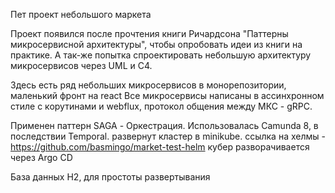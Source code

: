 Пет проект небольшого маркета 

Проект появился после прочтения книги Ричардсона "Паттерны микросервисной архитектуры", чтобы опробовать идеи из книги на практике.
А так-же попытка спроектировать небольшую архитектуру микросервисов через UML и C4.

Здесь есть ряд небольших микросервисов в монорепозитории, маленький фронт на react
Все микросервисы написаны в ассинхронном стиле с корутинами и webflux, протокол общения между МКС - gRPC.

Применен паттерн SAGA - Оркестрация. Использовалась Camunda 8, в последствии Temporal.
развернут кластер в minikube. ссылка на хелмы - https://github.com/basmingo/market-test-helm
кубер разворачивается через Argo CD 

База данных H2, для простоты развертывания
